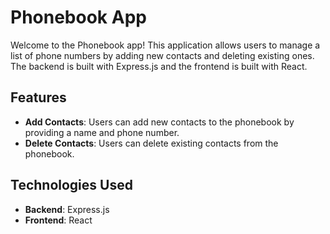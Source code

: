 # Phonebook App

Welcome to the Phonebook app! This application allows users to manage a list of phone numbers by adding new contacts and deleting existing ones. The backend is built with Express.js and the frontend is built with React.

## Features

- **Add Contacts**: Users can add new contacts to the phonebook by providing a name and phone number.
- **Delete Contacts**: Users can delete existing contacts from the phonebook.

## Technologies Used

- **Backend**: Express.js
- **Frontend**: React
